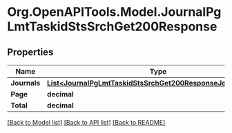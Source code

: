 # Org.OpenAPITools.Model.JournalPgLmtTaskidStsSrchGet200Response

## Properties

Name | Type | Description | Notes
------------ | ------------- | ------------- | -------------
**Journals** | [**List&lt;JournalPgLmtTaskidStsSrchGet200ResponseJournalsInner&gt;**](JournalPgLmtTaskidStsSrchGet200ResponseJournalsInner.md) |  | [optional] 
**Page** | **decimal** |  | [optional] 
**Total** | **decimal** |  | [optional] 

[[Back to Model list]](../README.md#documentation-for-models) [[Back to API list]](../README.md#documentation-for-api-endpoints) [[Back to README]](../README.md)

